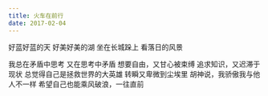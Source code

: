```yaml
---
title: 火车在前行
date: 2017-02-04
---
```

好蓝好蓝的天
好美好美的湖
坐在长城跺上
看落日的风景

我总在矛盾中思考
又在思考中矛盾
想要自由，又甘心被束缚
追求知识，又迟滞于现状
总觉得自己是拯救世界的大英雄
转瞬又卑微到尘埃里
胡神说，我骄傲我与他人不一样
希望自己也能乘风破浪，一往直前

